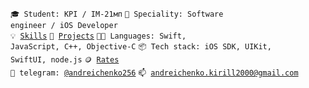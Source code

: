 <code>🎓 Student: KPI / ІМ-21мп</code>
<code>👷 Speciality: Software engineer / iOS Developer</code><br>
<code>💡 [Skills](SKILLS.md)</code>
<code>🧻 [Projects](PROJECTS.md)</code>
<code>🧑‍💻 Languages: Swift, JavaScript, C++, Objective-C</code>
<code>📦 Tech stack: iOS SDK, UIKit, SwiftUI, node.js</code>
<code>🪙 [Rates](RATES.md)</code><br>
<code>💬 telegram: [@andreichenko256](https://telegram.me/andreichenko256)</code>
<code>📫 [andreichenko.kirill2000@gmail.com](mailto:andreichenko.kirill2000@gmail.com)</code>

